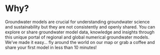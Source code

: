 # Why?

Groundwater models are crucial for understanding groundwater science and sustainability but they are not consistently and openly shared. You can explore or share groundwater model data, knowledge and insights through this unique portal of regional and global numerical groundwater models. We’ve made it easy… fly around the world on our map or grab a coffee and share your first model in less than 10 minutes!
